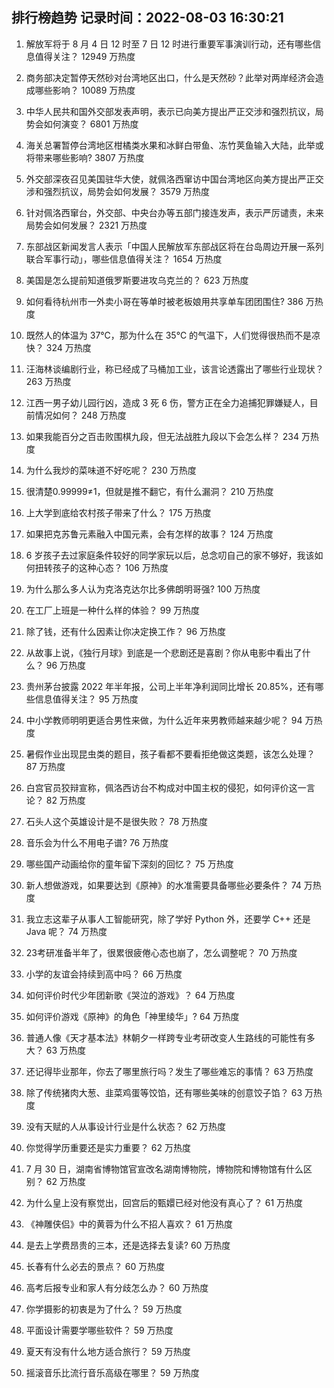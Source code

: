 
## 排行榜趋势 记录时间：2022-08-03 16:30:21
  
  1. 解放军将于 8 月 4 日 12 时至 7 日 12 时进行重要军事演训行动，还有哪些信息值得关注？ 12949 万热度
    
  2. 商务部决定暂停天然砂对台湾地区出口，什么是天然砂？此举对两岸经济会造成哪些影响？ 10089 万热度
    
  3. 中华人民共和国外交部发表声明，表示已向美方提出严正交涉和强烈抗议，局势会如何演变？ 6801 万热度
    
  4. 海关总署暂停台湾地区柑橘类水果和冰鲜白带鱼、冻竹荚鱼输入大陆，此举或将带来哪些影响? 3807 万热度
    
  5. 外交部深夜召见美国驻华大使，就佩洛西窜访中国台湾地区向美方提出严正交涉和强烈抗议，局势会如何发展？ 3579 万热度
    
  6. 针对佩洛西窜台，外交部、中央台办等五部门接连发声，表示严厉谴责，未来局势会如何发展？ 2321 万热度
    
  7. 东部战区新闻发言人表示「中国人民解放军东部战区将在台岛周边开展一系列联合军事行动」，哪些信息值得关注？ 1654 万热度
    
  8. 美国是怎么提前知道俄罗斯要进攻乌克兰的？ 623 万热度
    
  9. 如何看待杭州市一外卖小哥在等单时被老板娘用共享单车团团围住? 386 万热度
    
  10. 既然人的体温为 37℃，那为什么在 35℃ 的气温下，人们觉得很热而不是凉快？ 324 万热度
    
  11. 汪海林谈编剧行业，称已经成了马桶加工业，该言论透露出了哪些行业现状？ 263 万热度
    
  12. 江西一男子幼儿园行凶，造成 3 死 6 伤，警方正在全力追捕犯罪嫌疑人，目前情况如何？ 248 万热度
    
  13. 如果我能百分之百击败围棋九段，但无法战胜九段以下会怎么样？ 234 万热度
    
  14. 为什么我炒的菜味道不好吃呢？ 230 万热度
    
  15. 很清楚0.99999≠1，但就是推不翻它，有什么漏洞？ 210 万热度
    
  16. 上大学到底给农村孩子带来了什么？ 175 万热度
    
  17. 如果把克苏鲁元素融入中国元素，会有怎样的故事？ 124 万热度
    
  18. 6 岁孩子去过家庭条件较好的同学家玩以后，总念叨自己的家不够好，我该如何扭转孩子的这种心态？ 106 万热度
    
  19. 为什么那么多人认为克洛克达尔比多佛朗明哥强? 100 万热度
    
  20. 在工厂上班是一种什么样的体验？ 99 万热度
    
  21. 除了钱，还有什么因素让你决定换工作？ 96 万热度
    
  22. 从故事上说，《独行月球》到底是一个悲剧还是喜剧？你从电影中看出了什么？ 96 万热度
    
  23. 贵州茅台披露 2022 年半年报，公司上半年净利润同比增长 20.85%，还有哪些信息值得关注？ 95 万热度
    
  24. 中小学教师明明更适合男性来做，为什么近年来男教师越来越少呢？ 94 万热度
    
  25. 暑假作业出现昆虫类的题目，孩子看都不要看拒绝做这类题，该怎么处理？ 87 万热度
    
  26. 白宫官员狡辩宣称，佩洛西访台不构成对中国主权的侵犯，如何评价这一言论？ 82 万热度
    
  27. 石头人这个英雄设计是不是很失败？ 78 万热度
    
  28. 音乐会为什么不用电子谱? 76 万热度
    
  29. 哪些国产动画给你的童年留下深刻的回忆？ 75 万热度
    
  30. 新人想做游戏，如果要达到《原神》的水准需要具备哪些必要条件？ 74 万热度
    
  31. 我立志这辈子从事人工智能研究，除了学好 Python 外，还要学 C++ 还是 Java 呢？ 74 万热度
    
  32. 23考研准备半年了，很累很疲倦心态也崩了，怎么调整呢？ 70 万热度
    
  33. 小学的友谊会持续到高中吗？ 66 万热度
    
  34. 如何评价时代少年团新歌《哭泣的游戏》？ 64 万热度
    
  35. 如何评价游戏《原神》的角色「神里绫华」? 64 万热度
    
  36. 普通人像《天才基本法》林朝夕一样跨专业考研改变人生路线的可能性有多大？ 63 万热度
    
  37. 还记得毕业那年，你去了哪里旅行吗？发生了哪些难忘的事情？ 63 万热度
    
  38. 除了传统猪肉大葱、韭菜鸡蛋等饺馅，还有哪些美味的创意饺子馅？ 63 万热度
    
  39. 没有天赋的人从事设计行业是什么状态？ 62 万热度
    
  40. 你觉得学历重要还是实力重要？ 62 万热度
    
  41. 7 月 30 日，湖南省博物馆官宣改名湖南博物院，博物院和博物馆有什么区别？ 62 万热度
    
  42. 为什么皇上没有察觉出，回宫后的甄嬛已经对他没有真心了？ 61 万热度
    
  43. 《神雕侠侣》中的黄蓉为什么不招人喜欢？ 61 万热度
    
  44. 是去上学费昂贵的三本，还是选择去复读? 60 万热度
    
  45. 长春有什么必去的景点？ 60 万热度
    
  46. 高考后报专业和家人有分歧怎么办？ 60 万热度
    
  47. 你学摄影的初衷是为了什么？ 59 万热度
    
  48. 平面设计需要学哪些软件？ 59 万热度
    
  49. 夏天有没有什么地方适合旅行？ 59 万热度
    
  50. 摇滚音乐比流行音乐高级在哪里？ 59 万热度
    